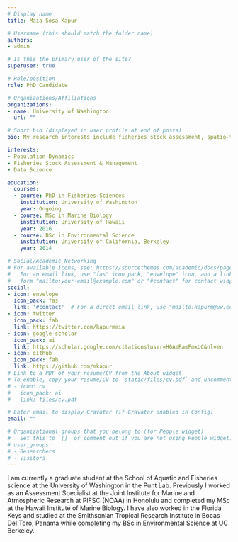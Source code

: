 ```yaml
---
# Display name
title: Maia Sosa Kapur

# Username (this should match the folder name)
authors:
- admin

# Is this the primary user of the site?
superuser: true

# Role/position
role: PhD Candidate

# Organizations/Affiliations
organizations:
- name: University of Washington
  url: ""

# Short bio (displayed in user profile at end of posts)
bio: My research interests include fisheries stock assessment, spatio-temporal modeling, and improving data science tools for ecological managers.

interests:
- Population Dynamics
- Fisheries Stock Assessment & Management
- Data Science

education:
  courses:
  - course: PhD in Fisheries Sciences
    institution: University of Washington
    year: Ongoing
  - course: MSc in Marine Biology
    institution: University of Hawaii
    year: 2016
  - course: BSc in Environmental Science
    institution: University of California, Berkeley
    year: 2014

# Social/Academic Networking
# For available icons, see: https://sourcethemes.com/academic/docs/page-builder/#icons
#   For an email link, use "fas" icon pack, "envelope" icon, and a link in the
#   form "mailto:your-email@example.com" or "#contact" for contact widget.
social:
- icon: envelope
  icon_pack: fas
  link: '#contact'  # For a direct email link, use "mailto:kapurm@uw.edu".
- icon: twitter
  icon_pack: fab
  link: https://twitter.com/kapurmaia
- icon: google-scholar
  icon_pack: ai
  link: https://scholar.google.com/citations?user=H6AeRamFmxUC&hl=en
- icon: github
  icon_pack: fab
  link: https://github.com/mkapur
# Link to a PDF of your resume/CV from the About widget.
# To enable, copy your resume/CV to `static/files/cv.pdf` and uncomment the lines below.
# - icon: cv
#   icon_pack: ai
#   link: files/cv.pdf

# Enter email to display Gravatar (if Gravatar enabled in Config)
email: ""

# Organizational groups that you belong to (for People widget)
#   Set this to `[]` or comment out if you are not using People widget.
# user_groups:
# - Researchers
# - Visitors
---
```


I am currently a graduate student at the School of Aquatic and Fisheries science at the University of Washington in the Punt Lab.  Previously I worked as an Assessment Specialist at the Joint Institute for Marine and Atmospheric Research at PIFSC (NOAA) in Honolulu and  completed my MSc at the Hawaii Institute of Marine Biology. I have also worked in the Florida Keys and studied at the Smithsonian Tropical Research Institute in Bocas Del Toro, Panama while completing my BSc in Environmental Science at UC Berkeley.
